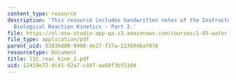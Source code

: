 ```yaml
---
content_type: resource
description: 'This resource includes handwritten notes of the Instructor on the topic:
  Biological Reaction Kinetics - Part 2.'
file: https://ol-ocw-studio-app-qa.s3.amazonaws.com/courses/1-85-water-and-wastewater-treatment-engineering-spring-2006/12419e72dc4192a7c487aa68f3bf516d_l15_reac_kine_2.pdf
file_type: application/pdf
parent_uid: 53836d89-9990-4e27-f37a-22369d6af070
resourcetype: Document
title: l15_reac_kine_2.pdf
uid: 12419e72-dc41-92a7-c487-aa68f3bf516d
---
```


